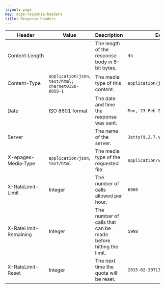 ```yaml
---
layout: page
key: apps-response-headers
title: Response headers
---
```


| Header      | Value      | Description    | Example   |
|---------------|---------------| -------|----------|
| Content&#8209;Length      |  | The length of the response body in 8-bit bytes. | `45`   |
| Content-Type      | `application/json`, `text/html; charset0ISO-8859-1` | The media type of this content. | `application/json`  |
| Date      | ISO 8601 format | The date and time the response was sent. | `Mon, 23 Feb 2015 11:18:38 GMT`   |
| Server    |  | The name of the server. | `Jetty(9.2.7.v20150116)`   |
| X-epages-Media&#8209;Type  | `application/json`, `text/html` | The media type of the requested file. | `application/vnd.epages.v1+json`   |
| X-RateLimit-Limit    | Integer | The number of calls allowed per hour. | `6000`   |
| X-RateLimit-Remaining    | Integer | The number of calls that can be made before hitting the limit. | `5998`   |
| X-RateLimit-Reset    | Integer | The next time the quota will be reset. | `2015-02-20T13:14:34.611Z`   |
